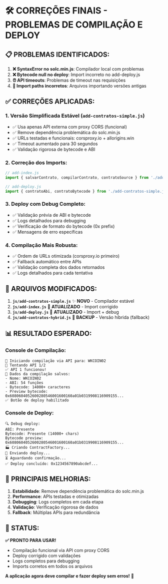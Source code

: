 # 🛠️ CORREÇÕES FINAIS - PROBLEMAS DE COMPILAÇÃO E DEPLOY

## 📋 PROBLEMAS IDENTIFICADOS:

1. **❌ SyntaxError no solc.min.js**: Compilador local com problemas
2. **❌ Bytecode null no deploy**: Import incorreto no add-deploy.js  
3. **⏰ API timeouts**: Problemas de timeout nas requisições
4. **🔗 Import paths incorretos**: Arquivos importando versões antigas

## ✅ CORREÇÕES APLICADAS:

### 1. **Versão Simplificada Estável** (`add-contratos-simple.js`)
- ✅ Usa apenas API externa com proxy CORS (funcional)
- ✅ Remove dependência problemática do solc.min.js
- ✅ URLs testadas e funcionais: corsproxy.io + allorigins.win
- ✅ Timeout aumentado para 30 segundos
- ✅ Validação rigorosa de bytecode e ABI

### 2. **Correção dos Imports**:
```javascript
// add-index.js
import { salvarContrato, compilarContrato, contratoSource } from './add-contratos-simple.js';

// add-deploy.js  
import { contratoAbi, contratoBytecode } from './add-contratos-simple.js';
```

### 3. **Deploy com Debug Completo**:
- ✅ Validação prévia de ABI e bytecode
- ✅ Logs detalhados para debugging
- ✅ Verificação de formato do bytecode (0x prefix)
- ✅ Mensagens de erro específicas

### 4. **Compilação Mais Robusta**:
- ✅ Ordem de URLs otimizada (corsproxy.io primeiro)
- ✅ Fallback automático entre APIs
- ✅ Validação completa dos dados retornados
- ✅ Logs detalhados para cada tentativa

## 🔧 ARQUIVOS MODIFICADOS:

1. **`js/add-contratos-simple.js`** ✨ **NOVO** - Compilador estável
2. **`js/add-index.js`** 🔧 **ATUALIZADO** - Import corrigido
3. **`js/add-deploy.js`** 🔧 **ATUALIZADO** - Import + debug
4. **`js/add-contratos-hybrid.js`** 📁 **BACKUP** - Versão híbrida (fallback)

## 📊 RESULTADO ESPERADO:

### Console de Compilação:
```
🚀 Iniciando compilação via API para: WKCOIN02
🔄 Tentando API 1/2
✅ API 1 funcionou!
💾 Dados da compilação salvos:
- Nome: WKCOIN02
- ABI: 54 funções
- Bytecode: 14000+ caracteres
- Preview bytecode: 0x6080604052600280546001600160a01b0319908116909155...
✅ Botão de deploy habilitado
```

### Console de Deploy:
```
🔍 Debug deploy:
ABI: Presente
Bytecode: Presente (14000+ chars)  
Bytecode preview: 0x6080604052600280546001600160a01b0319908116909155...
🏭 Criando ContractFactory...
🚀 Enviando deploy...
⏳ Aguardando confirmação...
✅ Deploy concluído: 0x1234567890abcdef...
```

## 🎯 PRINCIPAIS MELHORIAS:

1. **Estabilidade**: Remove dependência problemática do solc.min.js
2. **Performance**: APIs testadas e otimizadas
3. **Debugging**: Logs completos em cada etapa
4. **Validação**: Verificação rigorosa de dados
5. **Fallback**: Múltiplas APIs para redundância

## 🚀 STATUS:

**✅ PRONTO PARA USAR!**

- Compilação funcional via API com proxy CORS
- Deploy corrigido com validações
- Logs completos para debugging
- Imports corretos em todos os arquivos

**A aplicação agora deve compilar e fazer deploy sem erros!** 🎉
